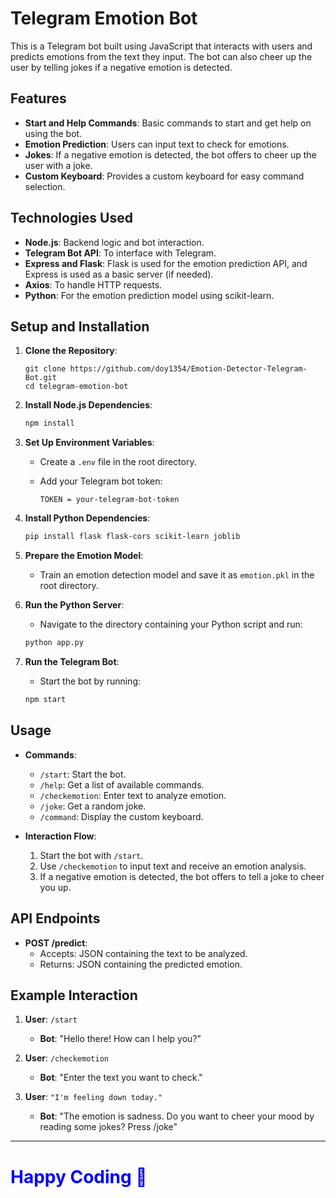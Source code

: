 # Telegram Emotion Bot

This is a Telegram bot built using JavaScript that interacts with users and predicts emotions from the text they input. The bot can also cheer up the user by telling jokes if a negative emotion is detected.

## Features

- **Start and Help Commands**: Basic commands to start and get help on using the bot.
- **Emotion Prediction**: Users can input text to check for emotions.
- **Jokes**: If a negative emotion is detected, the bot offers to cheer up the user with a joke.
- **Custom Keyboard**: Provides a custom keyboard for easy command selection.

## Technologies Used

- **Node.js**: Backend logic and bot interaction.
- **Telegram Bot API**: To interface with Telegram.
- **Express and Flask**: Flask is used for the emotion prediction API, and Express is used as a basic server (if needed).
- **Axios**: To handle HTTP requests.
- **Python**: For the emotion prediction model using scikit-learn.

## Setup and Installation

1. **Clone the Repository**:
   
    ```
    git clone https://github.com/doy1354/Emotion-Detector-Telegram-Bot.git
    cd telegram-emotion-bot
    ```

3. **Install Node.js Dependencies**:
   
    ``` bash
    npm install
    ```

5. **Set Up Environment Variables**:
    - Create a `.env` file in the root directory.
    - Add your Telegram bot token:
      
      ``` env
      TOKEN = your-telegram-bot-token
      ```

6. **Install Python Dependencies**:
   
    ```bash
    pip install flask flask-cors scikit-learn joblib
    ```

7. **Prepare the Emotion Model**:
   
    - Train an emotion detection model and save it as `emotion.pkl` in the root directory.

8. **Run the Python Server**:
   
    - Navigate to the directory containing your Python script and run:
      
    ```bash
    python app.py
    ```

10. **Run the Telegram Bot**:
    - Start the bot by running:
      
    ```bash
    npm start
    ```

## Usage

- **Commands**:
    - `/start`: Start the bot.
    - `/help`: Get a list of available commands.
    - `/checkemotion`: Enter text to analyze emotion.
    - `/joke`: Get a random joke.
    - `/command`: Display the custom keyboard.

- **Interaction Flow**:
    1. Start the bot with `/start`.
    2. Use `/checkemotion` to input text and receive an emotion analysis.
    3. If a negative emotion is detected, the bot offers to tell a joke to cheer you up.

## API Endpoints

- **POST /predict**:
    - Accepts: JSON containing the text to be analyzed.
    - Returns: JSON containing the predicted emotion.

## Example Interaction

1. **User**: `/start`
    - **Bot**: "Hello there! How can I help you?"

2. **User**: `/checkemotion`
    - **Bot**: "Enter the text you want to check."

3. **User**: `"I'm feeling down today."`
    - **Bot**: "The emotion is sadness. Do you want to cheer your mood by reading some jokes? Press /joke"
  
------------------------------------------------------------------

<h1 style="color:blue;">Happy Coding 🎉</h1>

